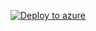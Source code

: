 [![Deploy to azure](https://azuredeploy.net/deploybutton.svg)](https://deploy.azure.com/?repository=https://github.com/SCOMnewbie/Azure/tree/master/ARM/Activitylogs/EventHUBOnly?ptml=parameters.azuredeploy.json)
